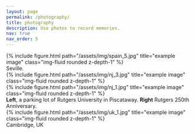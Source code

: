 ```yaml
---
layout: page
permalink: /photography/
title: photography
description: Use photos to record memories.
nav: true
nav_order: 5
---
```



<div class="row">
    <div class="col-sm mt-3 mt-md-0">
        {% include figure.html path="/assets/img/spain_5.jpg" title="example image" class="img-fluid rounded z-depth-1" %}
    </div>
</div>
<div class="caption">
    Seville.
</div>

 <div class="row justify-content-sm-center">
    <div class="col-sm-6 mt-3 mt-md-0">
        {% include figure.html path="/assets/img/nj_3.jpg" title="example image" class="img-fluid rounded z-depth-1" %}
    </div>
    <div class="col-sm-6 mt-3 mt-md-0">
        {% include figure.html path="/assets/img/nj_1.jpg" title="example image" class="img-fluid rounded z-depth-1" %}
    </div>
 </div>
<div class="caption">
    <b>Left</b>, a parking lot of Rutgers University in Piscataway. <b>Right</b> Rutgers 250th Anniversary.
</div>

 <div class="row justify-content-sm-center">
    <div class="col-sm mt-3 mt-md-0">
        {% include figure.html path="/assets/img/uk_1.jpg" title="example image" class="img-fluid rounded z-depth-1" %}
    </div>
</div>
<div class="caption">
Cambridge, UK
</div>
